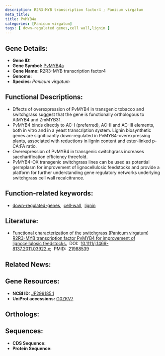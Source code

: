 ```yaml
---
description: R2R3-MYB transcription factor4 ; Panicum virgatum
meta_title:
title: PvMYB4a
categories: [Panicum virgatum]
tags: [ down-regulated genes,cell wall,lignin ]
---
```


## Gene Details:
- **Gene ID:** []()
- **Gene Symbol:** <u>PvMYB4a</u>
- **Gene Name:** R2R3-MYB transcription factor4
- **Genome:** []()
- **Species:** *Panicum virgatum*

## Functional Descriptions:
   - Effects of overexpression of PvMYB4 in transgenic tobacco and switchgrass suggest that the gene is functionally orthologous to AtMYB4 and ZmMYB31.
   - PvMYB4 binds directly to AC-I (preferred), AC-II and AC-III elements, both in vitro and in a yeast transcription system. Lignin biosynthetic genes are significantly down-regulated in PvMYB4-overexpressing plants, associated with reductions in lignin content and ester-linked p-CA:FA ratio.
   - Overexpression of PvMYB4 in transgenic switchgrass increases saccharification efficiency threefold.
   - PvMYB4-OX transgenic switchgrass lines can be used as potential germplasm for improvement of lignocellulosic feedstocks and provide a platform for further understanding gene regulatory networks underlying switchgrass cell wall recalcitrance.

## Function-related keywords:
   - [down-regulated-genes](/tags/down-regulated-genes/),&nbsp;&nbsp;[cell-wall](/tags/cell-wall/),&nbsp;&nbsp;[lignin](/tags/lignin/)

## Literature:
   - [Functional characterization of the switchgrass (Panicum virgatum) R2R3-MYB transcription factor PvMYB4 for improvement of lignocellulosic feedstocks.](https://doi.org/10.1111/j.1469-8137.2011.03922.x)&nbsp;&nbsp;DOI:&nbsp;&nbsp;[10.1111/j.1469-8137.2011.03922.x](https://doi.org/10.1111/j.1469-8137.2011.03922.x);&nbsp;&nbsp;PMID:&nbsp;&nbsp;[21988539](https://pubmed.ncbi.nlm.nih.gov/21988539/)

## Related News:

## Gene Resources:
- **NCBI ID:**  [JF299185.1](https://www.ncbi.nlm.nih.gov/gene/?term=JF299185.1)
- **UniProt accessions:**  [G0ZKV7](https://www.uniprot.org/uniprotkb/G0ZKV7/entry)

## Orthologs:

## Sequences:
- **CDS Sequence:**
- **Protein Sequence:**
